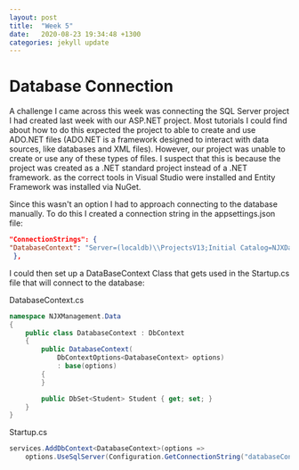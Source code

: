 ```yaml
---
layout: post
title:  "Week 5"
date:   2020-08-23 19:34:48 +1300
categories: jekyll update
---
```


# Database Connection

A challenge I came across this week was connecting the SQL Server project I had created last week with our ASP.NET project. Most tutorials I could find about how to do this expected the project to able to create and use ADO.NET files (ADO.NET is a framework designed to interact with data sources, like databases and XML files). However, our project was unable to create or use any of these types of files. I suspect that this is because the project was created as a .NET standard project instead of a .NET framework. as the correct tools in Visual Studio were installed and Entity Framework was installed via NuGet.

Since this wasn't an option I had to approach connecting to the database manually. To do this I created a connection string in the appsettings.json file:

```json
"ConnectionStrings": {	 
"DatabaseContext": "Server=(localdb)\\ProjectsV13;Initial Catalog=NJXDatabase;Integrated Security=True;Trusted_Connection=True;"	 
 },
```

I could then set up a DataBaseContext Class that gets used in the Startup.cs file that will connect to the database:

DatabaseContext.cs
```C#
namespace NJXManagement.Data
{
    public class DatabaseContext : DbContext
    {
        public DatabaseContext(
            DbContextOptions<DatabaseContext> options)
            : base(options)
        {
        }

        public DbSet<Student> Student { get; set; }
    }
}

```

Startup.cs
```C#
services.AddDbContext<DatabaseContext>(options =>
    options.UseSqlServer(Configuration.GetConnectionString("databaseContext")));
```